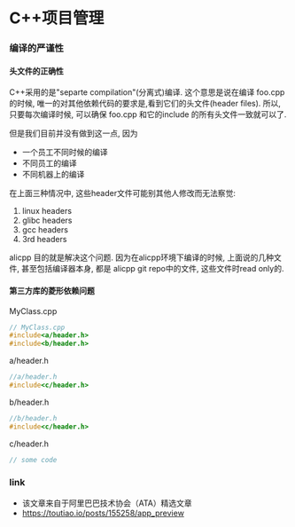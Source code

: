 C++项目管理
====

### 编译的严谨性
#### 头文件的正确性
C++采用的是"separte compilation"(分离式)编译. 
这个意思是说在编译 foo.cpp的时候, 唯一的对其他依赖代码的要求是,看到它们的头文件(header files).
所以, 只要每次编译时候, 可以确保 foo.cpp 和它的include 的所有头文件一致就可以了. 

但是我们目前并没有做到这一点, 因为
- 一个员工不同时候的编译
- 不同员工的编译
- 不同机器上的编译

在上面三种情况中, 这些header文件可能别其他人修改而无法察觉:
1. linux headers
2. glibc headers
3. gcc headers
4. 3rd headers

alicpp 目的就是解决这个问题.
因为在alicpp环境下编译的时候, 上面说的几种文件, 甚至包括编译器本身, 都是 alicpp git repo中的文件, 这些文件时read only的.

#### 第三方库的菱形依赖问题
MyClass.cpp
```cxx
// MyClass.cpp
#include<a/header.h>
#include<b/header.h>
```

a/header.h
```cxx
//a/header.h
#include<c/header.h>
```



b/header.h
```cxx
//b/header.h
#include<c/header.h>
```

c/header.h
```cxx
// some code 
```

### link
- 该文章来自于阿里巴巴技术协会（ATA）精选文章
- https://toutiao.io/posts/155258/app_preview
